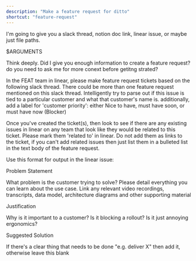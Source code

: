 ```yaml
---
description: "Make a feature request for ditto"
shortcut: "feature-request"
---
```


I'm going to give you a slack thread, notion doc link, linear issue, or maybe
just file paths.

<thread>
$ARGUMENTS
</thread>

Think deeply. Did I give you enough information to create a feature request? do you need to ask me for more conext before getitng strated?

In the FEAT team in linear, please make feature request
tickets based on the following
slack thread. There could be more than one feature request mentioned on this
slack thread. Intelligently try to parse out if this issue is tied to a
particular customer and what that customer's name is. additionally, add a label
for 'customer priority': either Nice to have, must have soon, or must have now
(Blocker)

Once you've created the ticket(s), then look to see if there are any existing
issues in linear on any team that look like they would be related to this
ticket. Please mark them 'related to' in linear. Do not add them as links to
the ticket, if you can't add related issues then just list them in a bulleted
list in the text body of the feature request.


Use this format for output in the linear issue:

Problem Statement

What problem is the customer trying to solve?  Please detail everything you can learn about the use case. Link any relevant video recordings, transcripts, data model, architecture diagrams and other supporting material

Justification

Why is it important to a customer? Is it blocking a rollout? Is it just annoying ergonomics?

Suggested Solution

If there's a clear thing that needs to be done "e.g. deliver X" then add it, otherwise leave this blank

